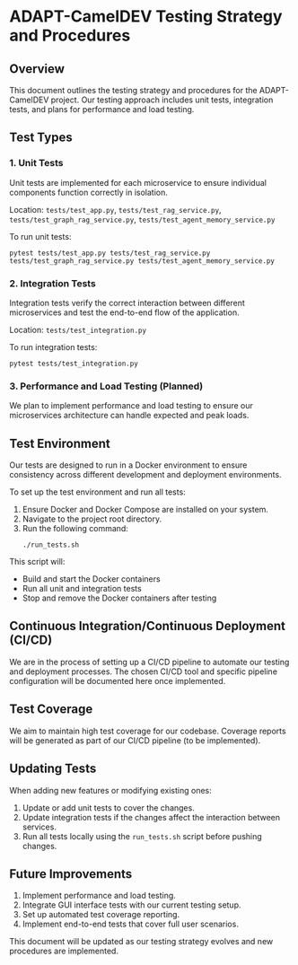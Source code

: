 # ADAPT-CamelDEV Testing Strategy and Procedures

## Overview

This document outlines the testing strategy and procedures for the ADAPT-CamelDEV project. Our testing approach includes unit tests, integration tests, and plans for performance and load testing.

## Test Types

### 1. Unit Tests

Unit tests are implemented for each microservice to ensure individual components function correctly in isolation.

Location: `tests/test_app.py`, `tests/test_rag_service.py`, `tests/test_graph_rag_service.py`, `tests/test_agent_memory_service.py`

To run unit tests:
```
pytest tests/test_app.py tests/test_rag_service.py tests/test_graph_rag_service.py tests/test_agent_memory_service.py
```

### 2. Integration Tests

Integration tests verify the correct interaction between different microservices and test the end-to-end flow of the application.

Location: `tests/test_integration.py`

To run integration tests:
```
pytest tests/test_integration.py
```

### 3. Performance and Load Testing (Planned)

We plan to implement performance and load testing to ensure our microservices architecture can handle expected and peak loads.

## Test Environment

Our tests are designed to run in a Docker environment to ensure consistency across different development and deployment environments.

To set up the test environment and run all tests:

1. Ensure Docker and Docker Compose are installed on your system.
2. Navigate to the project root directory.
3. Run the following command:
   ```
   ./run_tests.sh
   ```

This script will:
- Build and start the Docker containers
- Run all unit and integration tests
- Stop and remove the Docker containers after testing

## Continuous Integration/Continuous Deployment (CI/CD)

We are in the process of setting up a CI/CD pipeline to automate our testing and deployment processes. The chosen CI/CD tool and specific pipeline configuration will be documented here once implemented.

## Test Coverage

We aim to maintain high test coverage for our codebase. Coverage reports will be generated as part of our CI/CD pipeline (to be implemented).

## Updating Tests

When adding new features or modifying existing ones:

1. Update or add unit tests to cover the changes.
2. Update integration tests if the changes affect the interaction between services.
3. Run all tests locally using the `run_tests.sh` script before pushing changes.

## Future Improvements

1. Implement performance and load testing.
2. Integrate GUI interface tests with our current testing setup.
3. Set up automated test coverage reporting.
4. Implement end-to-end tests that cover full user scenarios.

This document will be updated as our testing strategy evolves and new procedures are implemented.